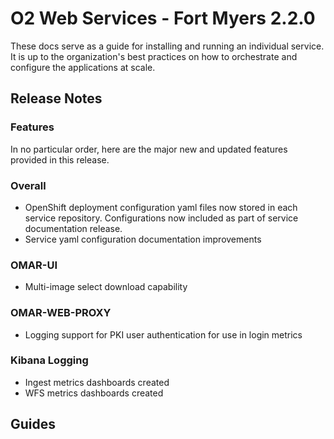 # O2 Web Services - Fort Myers 2.2.0

These docs serve as a guide for installing and running an individual service. It is up to the organization's best practices on how to orchestrate and configure the applications at scale.

## Release Notes

### Features

In no particular order, here are the major new and updated features provided in this release.

### Overall

* OpenShift deployment configuration yaml files now stored in each service repository. Configurations now included as part of service documentation release.
* Service yaml configuration documentation improvements

### OMAR-UI

* Multi-image select download capability

### OMAR-WEB-PROXY

* Logging support for PKI user authentication for use in login metrics

### Kibana Logging

* Ingest metrics dashboards created
* WFS metrics dashboards created

## Guides
